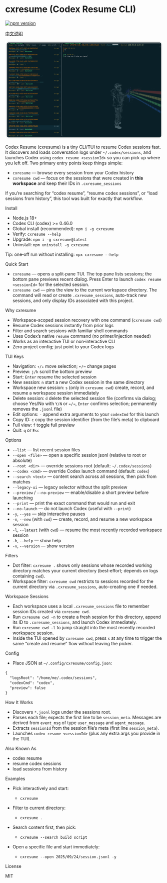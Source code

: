 cxresume (Codex Resume CLI)
===========================
[![npm version](https://img.shields.io/npm/v/cxresume.svg?logo=npm)](https://www.npmjs.com/package/cxresume)

[中文说明](./README-zh.md)

![Codex Resume TUI – resume Codex sessions, load sessions from history](./ss/sc.png)

Codex Resume (cxresume) is a tiny CLI/TUI to resume Codex sessions fast. It discovers and loads conversation logs under `~/.codex/sessions`, and launches Codex using `codex resume <sessionId>` so you can pick up where you left off. Two primary entry points keep things simple:

- `cxresume` — browse every session from your Codex history
- `cxresume cwd` — focus on the sessions that were created in **this workspace** and keep their IDs in `.cxresume_sessions`

If you’re searching for “codex resume”, “resume codex sessions”, or “load sessions from history”, this tool was built for exactly that workflow.

Install

- Node.js 18+
- Codex CLI (codex) >= 0.46.0
- Global install (recommended): `npm i -g cxresume`
- Verify: `cxresume --help`
- Upgrade: `npm i -g cxresume@latest`
- Uninstall: `npm uninstall -g cxresume`

Tip: one‑off run without installing: `npx cxresume --help`

Quick Start

- `cxresume` — opens a split‑pane TUI. The top pane lists sessions; the bottom pane previews recent dialog. Press Enter to launch `codex resume <sessionId>` for the selected session.
- `cxresume cwd` — pins the view to the current workspace directory. The command will read or create `.cxresume_sessions`, auto-track new sessions, and only display IDs associated with this project.

Why cxresume

- Workspace-scoped session recovery with one command (`cxresume cwd`)
- Resume Codex sessions instantly from prior logs
- Filter and search sessions with familiar shell commands
- Uses Codex’s native `resume` command (no primer/injection needed)
- Works as an interactive TUI or non‑interactive CLI
- Zero project config; just point to your Codex logs

TUI Keys

- Navigation: `↑/↓` move selection; `←/→` change pages
- Preview: `j/k` scroll the bottom preview
- Start: `Enter` resume the selected session
- New session: `n` start a new Codex session in the same directory
- Workspace new session: `s` (only in `cxresume cwd`) create, record, and resume a workspace session immediately
- Delete session: `d` delete the selected session file (confirms via dialog; choose Yes/No with `Y/N` or `←/→`, `Enter` confirms selection; permanently removes the `.jsonl` file)
- Edit options: `-` append extra arguments to your `codexCmd` for this launch
- Copy ID: `c` copy the session identifier (from the file’s meta) to clipboard
- Full view: `f` toggle full preview
- Quit: `q` or `Esc`

Options

- `--list` — list recent session files
- `--open <file>` — open a specific session jsonl (relative to root or absolute)
- `--root <dir>` — override sessions root (default: `~/.codex/sessions`)
- `--codex <cmd>` — override Codex launch command (default: `codex`)
- `--search <text>` — content search across all sessions, then pick from matches
- `--legacy-ui` — legacy selector without the split preview
- `--preview` / `--no-preview` — enable/disable a short preview before launching
- `--print` — print the exact command that would run and exit
- `--no-launch` — do not launch Codex (useful with `--print`)
- `-y`, `--yes` — skip interactive pauses
- `-n`, `--new` (with `cwd`) — create, record, and resume a new workspace session
- `-l`, `--latest` (with `cwd`) — resume the most recently recorded workspace session
- `-h`, `--help` — show help
- `-v`, `--version` — show version

Filters

- Dot filter: `cxresume .` shows only sessions whose recorded working directory matches your current directory (best‑effort; depends on logs containing `cwd`).
- Workspace filter: `cxresume cwd` restricts to sessions recorded for the current directory via `.cxresume_sessions`, auto-creating one if needed.

Workspace Sessions

- Each workspace uses a local `.cxresume_sessions` file to remember session IDs created via `cxresume cwd`.
- Run `cxresume cwd -n` to create a fresh session for this directory, append its ID to `.cxresume_sessions`, and launch Codex immediately.
- Run `cxresume cwd -l` to jump straight into the most recently recorded workspace session.
- Inside the TUI opened by `cxresume cwd`, press `s` at any time to trigger the same “create and resume” flow without leaving the picker.

Config

- Place JSON at `~/.config/cxresume/config.json`:

```
{
  "logsRoot": "/home/me/.codex/sessions",
  "codexCmd": "codex",
  "preview": false
}
```

How It Works

- Discovers `*.jsonl` logs under the sessions root.
- Parses each file; expects the first line to be `session_meta`. Messages are derived from `event_msg` of type `user_message` and `agent_message`.
- Extracts `sessionId` from the session file’s meta (first line `session_meta`).
- Launches `codex resume <sessionId>` (plus any extra args you provide in the TUI).

Also Known As

- codex resume
- resume codex sessions
- load sessions from history

Examples

- Pick interactively and start:
  - `cxresume`

- Filter to current directory:
  - `cxresume .`

- Search content first, then pick:
  - `cxresume --search build script`

- Open a specific file and start immediately:
  - `cxresume --open 2025/09/24/session.jsonl -y`

License

MIT
